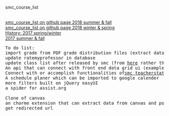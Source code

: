 smc_course_list
<br>
<!-- <a href="https://codepen.io/please_check_your_network_connection/full/bBgqNK/">smc_course_list on codepen</a> -->
<br>
<a href="https://jimmyrowland.github.io/smc_course_list/classlist/">smc_course_list on github page 2018 summer & fall</a>
<br>
<a href="https://jimmyrowland.github.io/smc_course_list/classlist/2018spring/">smc_course_list on github page 2018 winter & spring</a>
<br>
<a href="https://jimmyrowland.github.io/smc_course_list/classlist/2017spring/">History: 2017 spring/winter</a>
<br>
<a href="https://jimmyrowland.github.io/smc_course_list/classlist/2017fall">2017 summer & fall</a>

<pre>
To do list:
import grade from PDF grade distribution files (extract data from pdf files)
update ratemyprofessor in database
update class list after released by smc (from <a href="https://isiscc.smc.edu/pls/apex/f?p=123:1:576606229479:pg_R_6372223720392943169:NO&pg_min_row=1&pg_max_rows=5000&pg_rows_fetched=50">here</a> rather than <a href="https://isiscc.smc.edu/isisdoc/web_cat_sched_20171.html#ACCTG   1"> here </a>)
An api that can connect with front end data grid ui (example:<a href="https://www.jeasyui.com/">jQuery easyUI</a> I really don't want to use PHP)
Connect with or accomplish functionalities of<a href="http://www.smcteacherstats.com/">smc teacherstats</a> <a href="https://github.com/jtrwallace/SMC_CPC_Web">another grade distribution</a>
A schedule planer which can be imported to google calender
more filters built on jQuery easyUI
a spider for assist.org

Clone of canvas
an chorme extension that can extract data from canvas and post to webserver(seems not possible)
get redirected url
</pre>
